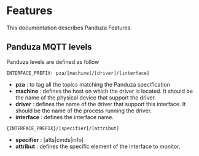 # Features

This documentation describes Panduza Features.

## Panduza MQTT levels

Panduza levels are defined as follow

```
INTERFACE_PREFIX: pza/[machine]/[driver]/[interface]
```

- **pza**       : to tag all the topics matching the Panduza specification
- **machine**   : defines the host on which the driver is located. It should be the name of the physical device that support the driver.
- **driver**    : defines the name of the driver that support this interface. It should be the name of the process running the driver.
- **interface** : defines the interface name.

```
{INTERFACE_PREFIX}/[specifier]/[attribut]
```

- **specifier** : [atts|cmds|info]
- **attribut**  : defines the specific element of the interface to monitor.


